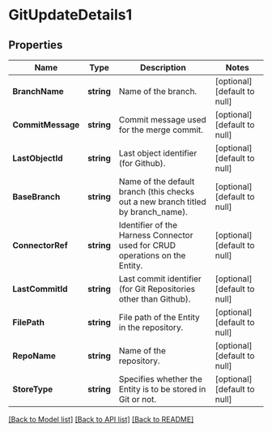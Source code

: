 # GitUpdateDetails1

## Properties
Name | Type | Description | Notes
------------ | ------------- | ------------- | -------------
**BranchName** | **string** | Name of the branch. | [optional] [default to null]
**CommitMessage** | **string** | Commit message used for the merge commit. | [optional] [default to null]
**LastObjectId** | **string** | Last object identifier (for Github). | [optional] [default to null]
**BaseBranch** | **string** | Name of the default branch (this checks out a new branch titled by branch_name). | [optional] [default to null]
**ConnectorRef** | **string** | Identifier of the Harness Connector used for CRUD operations on the Entity. | [optional] [default to null]
**LastCommitId** | **string** | Last commit identifier (for Git Repositories other than Github). | [optional] [default to null]
**FilePath** | **string** | File path of the Entity in the repository. | [optional] [default to null]
**RepoName** | **string** | Name of the repository. | [optional] [default to null]
**StoreType** | **string** | Specifies whether the Entity is to be stored in Git or not. | [optional] [default to null]

[[Back to Model list]](../README.md#documentation-for-models) [[Back to API list]](../README.md#documentation-for-api-endpoints) [[Back to README]](../README.md)

